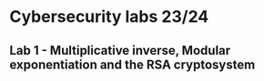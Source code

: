 # Cybersecurity labs 23/24

## **Lab 1** - Multiplicative inverse, Modular exponentiation and the RSA cryptosystem

